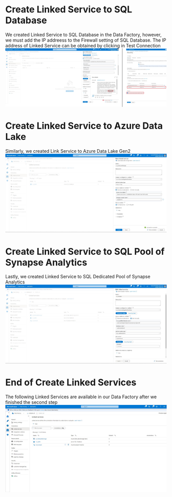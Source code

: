 # Create Linked Service to SQL Database
We created Linked Service to SQL Database in the Data Factory, however, we must add the IP addreess to the Firewall setting of SQL Database. The IP address of Linked Service can be obtained by clicking in Test Connection </br>
![alt text](https://github.com/NgoDuyVu1993/Data_Engineer_Ass5_Data_Pipeline/blob/main/Setup%20Linked%20Services/image/Create%20Linked%20Service%20to%20SQL%20Database.jpg)

# Create Linked Service to Azure Data Lake
Similarly, we created Link Service to Azure Data Lake Gen2 </br>
![alt text](https://github.com/NgoDuyVu1993/Data_Engineer_Ass5_Data_Pipeline/blob/main/Setup%20Linked%20Services/image/Create%20Linked%20Service%20to%20Data%20Lake%20Storage.jpg)

# Create Linked Service to SQL Pool of Synapse Analytics
Lastly, we created Linked Service to SQL Dedicated Pool of Synapse Analytics </br>
![alt text](https://github.com/NgoDuyVu1993/Data_Engineer_Ass5_Data_Pipeline/blob/main/Setup%20Linked%20Services/image/Create%20Linked%20Service%20to%20SQL%20Pool%20of%20Synapse.jpg)

# End of Create Linked Services
The following Linked Services are available in our Data Factory after we finished the second step </br>
![alt text](https://github.com/NgoDuyVu1993/Data_Engineer_Ass5_Data_Pipeline/blob/main/Setup%20Linked%20Services/image/Linked%20Services%20in%20Data%20Factory.jpg)